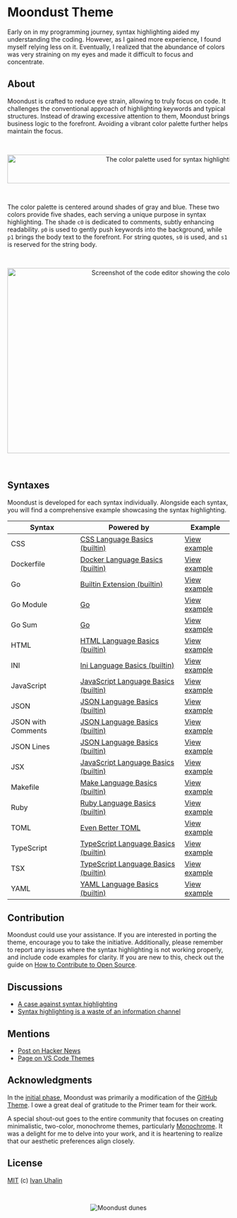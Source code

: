 # Moondust Theme

Early on in my programming journey, syntax highlighting aided my understanding the coding. However, as I gained more experience, I found myself relying less on it. Eventually, I realized that the abundance of colors was very straining on my eyes and made it difficult to focus and concentrate.

## About

Moondust is crafted to reduce eye strain, allowing to truly focus on code. It challenges the conventional approach of highlighting keywords and typical structures. Instead of drawing excessive attention to them, Moondust brings business logic to the forefront. Avoiding a vibrant color palette further helps maintain the focus.

<br><p align="center"><img width="730" height="65" src="https://raw.githubusercontent.com/vanyauhalin/moondusttheme/main/docs/syntax.webp" alt="The color palette used for syntax highlighting"></p><br>

The color palette is centered around shades of gray and blue. These two colors provide five shades, each serving a unique purpose in syntax highlighting. The shade `c0` is dedicated to comments, subtly enhancing readability. `p0` is used to gently push keywords into the background, while `p1` brings the body text to the forefront. For string quotes, `s0` is used, and `s1` is reserved for the string body.

<br><p align="center"><img width="730" height="420" src="https://raw.githubusercontent.com/vanyauhalin/moondusttheme/main/docs/preview.webp" alt="Screenshot of the code editor showing the color theme"></p><br>

## Syntaxes

Moondust is developed for each syntax individually. Alongside each syntax, you will find a comprehensive example showcasing the syntax highlighting.

| Syntax             | Powered by                                                                                                            | Example                                                                 |
| ------------------ | --------------------------------------------------------------------------------------------------------------------- | ----------------------------------------------------------------------- |
| CSS                | [CSS Language Basics (builtin)](https://github.com/microsoft/vscode/tree/1.87.0/extensions/css/)                      | [View example](https://vanyauhalin.github.io/moondusttheme/css/)        |
| Dockerfile         | [Docker Language Basics (builtin)](https://github.com/microsoft/vscode/tree/1.87.0/extensions/docker/)                | [View example](https://vanyauhalin.github.io/moondusttheme/dockerfile/) |
| Go                 | [Builtin Extension (builtin)](https://github.com/microsoft/vscode/tree/1.87.0/extensions/go/)                         | [View example](https://vanyauhalin.github.io/moondusttheme/go/)         |
| Go Module          | [Go](https://github.com/golang/vscode-go/tree/v0.41.2/)                                                               | [View example](https://vanyauhalin.github.io/moondusttheme/go.mod/)     |
| Go Sum             | [Go](https://github.com/golang/vscode-go/tree/v0.41.2/)                                                               | [View example](https://vanyauhalin.github.io/moondusttheme/go.sum/)     |
| HTML               | [HTML Language Basics (builtin)](https://github.com/microsoft/vscode/tree/1.87.0/extensions/html/)                    | [View example](https://vanyauhalin.github.io/moondusttheme/html/)       |
| INI                | [Ini Language Basics (builtin)](https://github.com/microsoft/vscode/tree/1.87.0/extensions/ini/)                      | [View example](https://vanyauhalin.github.io/moondusttheme/ini/)        |
| JavaScript         | [JavaScript Language Basics (builtin)](https://github.com/microsoft/vscode/tree/1.87.0/extensions/javascript/)        | [View example](https://vanyauhalin.github.io/moondusttheme/js/)         |
| JSON               | [JSON Language Basics (builtin)](https://github.com/microsoft/vscode/tree/1.87.0/extensions/json/)                    | [View example](https://vanyauhalin.github.io/moondusttheme/json/)       |
| JSON with Comments | [JSON Language Basics (builtin)](https://github.com/microsoft/vscode/tree/1.87.0/extensions/json/)                    | [View example](https://vanyauhalin.github.io/moondusttheme/jsonc/)      |
| JSON Lines         | [JSON Language Basics (builtin)](https://github.com/microsoft/vscode/tree/1.87.0/extensions/json/)                    | [View example](https://vanyauhalin.github.io/moondusttheme/jsonl/)      |
| JSX                | [JavaScript Language Basics (builtin)](https://github.com/microsoft/vscode/tree/1.87.0/extensions/javascript/)        | [View example](https://vanyauhalin.github.io/moondusttheme/jsx/)        |
| Makefile           | [Make Language Basics (builtin)](https://github.com/microsoft/vscode/tree/1.87.0/extensions/make/)                    | [View example](https://vanyauhalin.github.io/moondusttheme/makefile/)   |
| Ruby               | [Ruby Language Basics (builtin)](https://github.com/microsoft/vscode/tree/1.87.0/extensions/ruby/)                    | [View example](https://vanyauhalin.github.io/moondusttheme/ruby/)       |
| TOML               | [Even Better TOML](https://github.com/tamasfe/taplo/tree/release-even-better-toml-0.20.0/editors/vscode/)             | [View example](https://vanyauhalin.github.io/moondusttheme/toml/)       |
| TypeScript         | [TypeScript Language Basics (builtin)](https://github.com/microsoft/vscode/tree/1.87.0/extensions/typescript-basics/) | [View example](https://vanyauhalin.github.io/moondusttheme/ts/)         |
| TSX                | [TypeScript Language Basics (builtin)](https://github.com/microsoft/vscode/tree/1.87.0/extensions/typescript-basics/) | [View example](https://vanyauhalin.github.io/moondusttheme/tsx/)        |
| YAML               | [YAML Language Basics (builtin)](https://github.com/microsoft/vscode/tree/1.87.0/extensions/yaml/)                    | [View example](https://vanyauhalin.github.io/moondusttheme/yaml/)       |

## Contribution

Moondust could use your assistance. If you are interested in porting the theme, encourage you to take the initiative. Additionally, please remember to report any issues where the syntax highlighting is not working properly, and include code examples for clarity. If you are new to this, check out the guide on [How to Contribute to Open Source](https://opensource.guide/how-to-contribute/).

## Discussions

- [A case against syntax highlighting](https://www.linusakesson.net/programming/syntaxhighlighting/)
- [Syntax highlighting is a waste of an information channel](https://buttondown.email/hillelwayne/archive/syntax-highlighting-is-a-waste-of-an-information/)

## Mentions

- [Post on Hacker News](https://news.ycombinator.com/item?id=39873808)
- [Page on VS Code Themes](https://vscodethemes.com/e/vanyauhalin.moondusttheme/)

## Acknowledgments

In the [initial phase](https://github.com/primer/github-vscode-theme/discussions/341/), Moondust was primarily a modification of the [GitHub Theme](https://github.com/primer/github-vscode-theme/). I owe a great deal of gratitude to the Primer team for their work. 

A special shout-out goes to the entire community that focuses on creating minimalistic, two-color, monochrome themes, particularly [Monochrome](https://github.com/anotherglitchinthematrix/monochrome/). It was a delight for me to delve into your work, and it is heartening to realize that our aesthetic preferences align closely.

## License

[MIT](https://github.com/vanyauhalin/moondusttheme/blob/main/LICENSE/) (c) [Ivan Uhalin](https://github.com/vanyauhalin/)

<br><p align="center"><img src="https://raw.githubusercontent.com/vanyauhalin/moondusttheme/main/docs/footer.webp" alt="Moondust dunes"></p>
